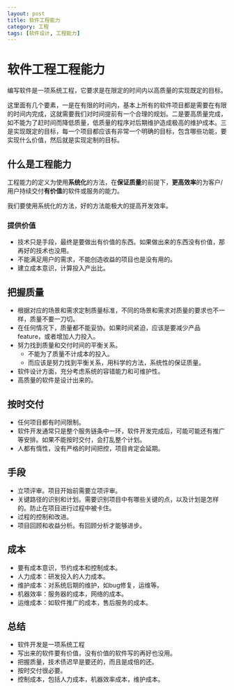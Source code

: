 ```yaml
---
layout: post
title: 软件工程能力
category: 工程
tags: [软件设计, 工程能力]
---
```


# 软件工程工程能力

编写软件是一项系统工程，它要求是在限定的时间内以高质量的实现既定的目标。

这里面有几个要素，一是在有限的时间内，基本上所有的软件项目都是需要在有限的时间内完成，这就需要我们对时间提前有一个合理的规划。二是要高质量完成，如不能为了赶时间而降低质量，低质量的程序对后期维护造成极高的维护成本。三是实现既定的目标，每一个项目都应该有非常一个明确的目标，包含哪些功能，要实现什么价值，然后就是实现定制的目标。

## 什么是工程能力

工程能力的定义为使用**系统化**的方法，在**保证质量**的前提下，**更高效率**的为客户/用户持续交付**有价值**的软件或服务的能力。

我们要使用系统化的方法，好的方法能极大的提高开发效率。

### 提供价值

- 技术只是手段，最终是要做出有价值的东西。如果做出来的东西没有价值，那再好的技术也没用。
- 不能满足用户的需求，不能创造收益的项目也是没有用的。
- 建立成本意识，计算投入产出比。

## 把握质量

- 根据对应的场景和需求定制质量标准，不同的场景和需求对质量的要求也不一样，质量不要一刀切。
- 在任何情况下，质量都不能妥协。如果时间紧迫，应该是要减少产品feature，或者增加人力投入。
- 努力找到质量和交付时间的平衡关系。
  - 不能为了质量不计成本的投入。
  - 而应该是努力找到平衡关系，用科学的方法，系统性的保证质量。
- 软件设计方面，充分考虑系统的容错能力和可维护性。
- 高质量的软件是设计出来的。



## 按时交付

- 任何项目都有时间限制。
- 软件开发通常只是整个服务链条中一环，软件开发完成后，可能可能还有推广等安排。如果不能按时交付，会打乱整个计划。
- 人都有惰性，没有严格的时间把控，项目肯定会延期。



## 手段

- 立项评审。项目开始前需要立项评审。
- 关键路径的识别和计划。需要识别项目中有哪些关键的点，以及计划是怎样的。防止在项目进行过程中被卡住。
- 过程的控制和改进。
- 项目回顾和收益分析。有回顾分析才能够进步。



## 成本

- 要有成本意识，节约成本和控制成本。
- 人力成本：研发投入的人力成本。
- 维护成本：对系统后期的维护，如bug修复，运维等。
- 机器效率：服务器的成本，网络的成本。
- 运维成本：如软件推广的成本，售后服务的成本。



## 总结

- 软件开发是一项系统工程
- 写出来的软件要有价值，没有价值的软件写的再好也没用。
- 把握质量，技术债迟早是要还的，而且是成倍的还。
- 按时交付很必要。
- 控制成本，包括人力成本，机器效率成本，维护成本。
